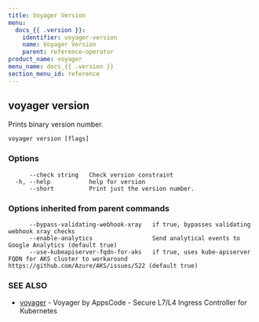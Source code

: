 ```yaml
---
title: Voyager Version
menu:
  docs_{{ .version }}:
    identifier: voyager-version
    name: Voyager Version
    parent: reference-operator
product_name: voyager
menu_name: docs_{{ .version }}
section_menu_id: reference
---
```

## voyager version

Prints binary version number.

```
voyager version [flags]
```

### Options

```
      --check string   Check version constraint
  -h, --help           help for version
      --short          Print just the version number.
```

### Options inherited from parent commands

```
      --bypass-validating-webhook-xray   if true, bypasses validating webhook xray checks
      --enable-analytics                 Send analytical events to Google Analytics (default true)
      --use-kubeapiserver-fqdn-for-aks   if true, uses kube-apiserver FQDN for AKS cluster to workaround https://github.com/Azure/AKS/issues/522 (default true)
```

### SEE ALSO

* [voyager](/docs/reference/operator/voyager.md)	 - Voyager by AppsCode - Secure L7/L4 Ingress Controller for Kubernetes

